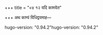 +++
title = "०४ १२ यदि कामयेत"

+++
अथ काम्यं विधिद्वयमाह—

hugo-version: "0.94.2"hugo-version: "0.94.2"